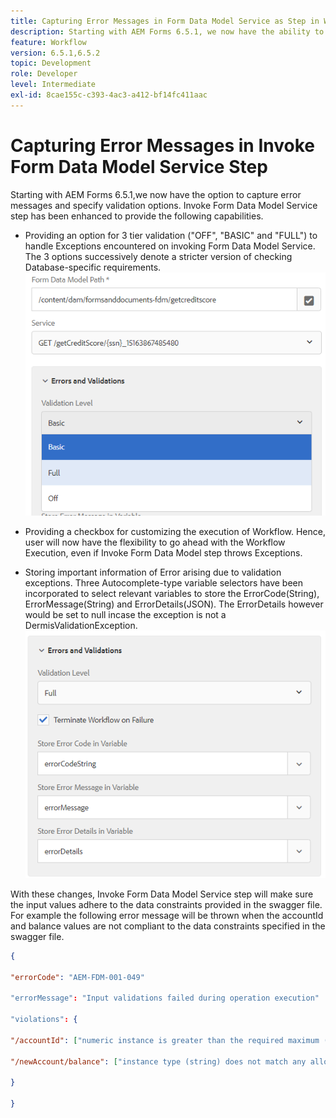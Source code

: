 ```yaml
---
title: Capturing Error Messages in Form Data Model Service as Step in Workflow
description: Starting with AEM Forms 6.5.1, we now have the ability to capture error messages generated on using invoke Form Data Model Service as a step in AEM Workflow. Workflow.
feature: Workflow
version: 6.5.1,6.5.2
topic: Development
role: Developer
level: Intermediate
exl-id: 8cae155c-c393-4ac3-a412-bf14fc411aac
---
```

# Capturing Error Messages in Invoke Form Data Model Service Step

Starting with AEM Forms 6.5.1,we now have the option to capture error messages and specify validation options. Invoke Form Data Model Service step has been enhanced to provide the following capabilities.

* Providing an option for 3 tier validation  ("OFF", "BASIC" and "FULL") to handle Exceptions encountered on invoking Form Data Model Service. The 3 options successively denote a stricter version of checking Database-specific requirements.
![validation-levels](assets/validation-level.PNG)
 
* Providing a checkbox for customizing the execution of Workflow. Hence, user will now have the flexibility to go ahead with the Workflow Execution, even if Invoke Form Data Model step throws Exceptions.

* Storing important information of Error arising due to validation exceptions. Three Autocomplete-type variable selectors have been incorporated to select relevant variables to store the ErrorCode(String), ErrorMessage(String) and ErrorDetails(JSON). The ErrorDetails however would be set to null incase the exception is not a DermisValidationException. 
![capturing error messages](assets/fdm-error-details.PNG)

With these changes, Invoke Form Data Model Service step will make sure the input values adhere to the data constraints provided in the swagger file. For example the following error message will be thrown when the accountId and balance values are not compliant to the data constraints specified in the swagger file.

```json
{

"errorCode": "AEM-FDM-001-049"

"errorMessage": "Input validations failed during operation execution"

"violations": {

"/accountId": ["numeric instance is greater than the required maximum (maximum: 20, found: 97)"],

"/newAccount/balance": ["instance type (string) does not match any allowed primitive type (allowed: [\"integer\",\"number\"])"]

}

}
```
